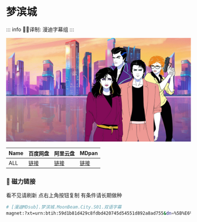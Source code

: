 # 梦滨城

::: info
✍🏻译制: 漫迪字幕组
:::

![WechatIMG3975.jpeg](WechatIMG3975.jpeg)

| Name | 百度网盘 | 阿里云盘 | MDpan |
| --- | --- | --- | --- |
| ALL |[链接](https://pan.baidu.com/s/16l9mJGMJMeWtavfqkciRmQ?pwd=xctk) |[链接](https://www.alipan.com/s/QTJUhZz7ziG) |[链接](https://mdpan.tk/%E6%A2%A6%E6%BB%A8%E5%9F%8E) |

### 🧲 磁力链接

看不见请刷新 点右上角按钮复制 有条件请长期做种

```bash
# [漫迪MDsub].梦滨城.MoonBeam.City.S01.双语字幕
magnet:?xt=urn:btih:59d1b81d429c8fdbd420745d54551d892a8ad755&dn=%5B%E6%BC%AB%E8%BF%AAMDsub%5D.%E6%A2%A6%E6%BB%A8%E5%9F%8E.MoonBeam.City.S01.%E5%8F%8C%E8%AF%AD%E5%AD%97%E5%B9%95&tr=http%3A%2F%2Falltorrents.net%3A80%2Fbt%2Fannounce.php&tr=http%3A%2F%2Fbluebird-hd.org%2Fannounce.php&tr=http%3A%2F%2Fwww.thetradersden.org%2Fforums%2Ftracker%2Fannounce.php&tr=http%3A%2F%2Ftracker.trancetraffic.com%3A80%2Fannounce.php&tr=http%3A%2F%2Firrenhaus.dyndns.dk%3A80%2Fannounce.php&tr=http%3A%2F%2F1337.abcvg.info%3A80%2Fannounce&tr=http%3A%2F%2Fbt.beatrice-raws.org%3A80%2Fannounce&tr=http%3A%2F%2Fwww.tribalmixes.com%3A80%2Fannounce.php&tr=http%3A%2F%2Fwww.wareztorrent.com%3A80%2Fannounce
```